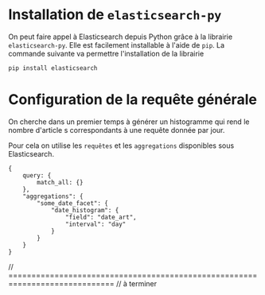 # Installation de `elasticsearch-py`

On peut faire appel à Elasticsearch depuis Python grâce à la librairie
`elasticsearch-py`. Elle est facilement installable à l'aide de `pip`. La
commande suivante va permettre l'installation de la librairie

~~~
pip install elasticsearch
~~~

# Configuration de la requête générale

On cherche dans un premier temps à générer un histogramme qui rend le nombre
d'article s correspondants à une requête donnée par jour.

Pour cela on utilise les `requêtes` et les `aggregations` disponibles sous
Elasticsearch.

~~~
{
    query: {
        match_all: {}
    },
    "aggregations": {
        "some_date_facet": {
            "date_histogram": {
                "field": "date_art",
                "interval": "day"
            }
        }
    }
}
~~~

// =============================================================================
// à terminer
